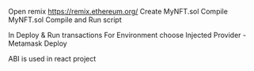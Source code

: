 Open remix https://remix.ethereum.org/
Create MyNFT.sol 
Compile MyNFT.sol 
Compile and Run script

In Deploy & Run transactions 
    For Environment choose Injected Provider - Metamask 
    Deploy 

ABI is used in react project